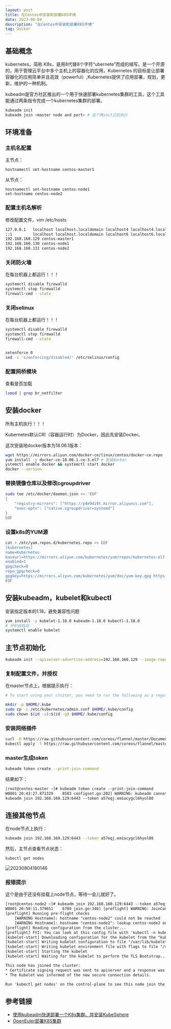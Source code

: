 ```yaml
---
layout: post
title: 在Centos中安装和部署K8S环境
date: 2023-08-04
description: "在Centos中安装和部署K8S环境"
tag: Docker
---
```

## 基础概念

kubernetes，简称 K8s，是用8代替8个字符“ubernete”而成的缩写。是一个开源的，用于管理云平台中多个主机上的容器化的应用，Kubernetes 的目标是让部署容器化的应用简单并且高效（powerful）,Kubernetes提供了应用部署，规划，更新，维护的一种机制。

kubeadm是官方社区推出的一个用于快速部署kubernetes集群的工具，这个工具能通过两条指令完成一个kubernetes集群的部署。

```bash
kubeadm init
kubeadm join <master node and port> # 这个再init之后执行
```

## 环境准备

### 主机名配置

主节点：

```shell
hostnamectl set-hostname centos-master1
```

从节点：

```shell
hostnamectl set-hostname centos-node1
set-hostname centos-node2
```

### 配置主机名解析

修改配置文件，vim /etc/hosts

```bash
127.0.0.1   localhost localhost.localdomain localhost4 localhost4.localdomain4
::1         localhost localhost.localdomain localhost6 localhost6.localdomain6
192.168.160.129 centos-master1
192.168.160.130 centos-node1
192.168.160.131 centos-node2
```

### 关闭防火墙

在每台机器上都运行！！！

```bash
systemctl disable firewalld
systemctl stop firewalld
firewall-cmd --state
```

### 关闭selinux

在每台机器上都运行！！！

```bash
systemctl disable firewalld
systemctl stop firewalld
firewall-cmd --state
```

```bash

setenforce 0
sed -i 's/enforcing/disabled/' /etc/selinux/config
```

### 配置网桥模块

查看是否加载

```bash
lsmod | grep br_netfilter
```

## 安装docker

所有主机执行！！！

Kubernetes默认CRI（容器运行时）为Docker，因此先安装Docker。

这次安装地docker版本为18.06.1版本：

```bash
wget https://mirrors.aliyun.com/docker-ce/linux/centos/docker-ce.repo -O /etc/yum.repos.d/docker-ce.repo # 下载docker源
yum install -y docker-ce-18.06.1.ce-3.el7 # 安装docker
ystemctl enable docker && systemctl start docker
docker --version
```

### 替换镜像仓库以及修改cgroupdriver

```bash
sudo tee /etc/docker/daemon.json <<-'EOF'
{
    "registry-mirrors": ["https://p4e9di9t.mirror.aliyuncs.com"],
    "exec-opts": ["native.cgroupdriver=systemd"]
}
EOF
```

### 设置k8s的YUM源

```bash
cat > /etc/yum.repos.d/kubernetes.repo << EOF
[kubernetes]
name=Kubernetes
baseurl=https://mirrors.aliyun.com/kubernetes/yum/repos/kubernetes-el7-x86_64
enabled=1
gpgcheck=0
repo_gpgcheck=0
gpgkey=https://mirrors.aliyun.com/kubernetes/yum/doc/yum-key.gpg https://mirrors.aliyun.com/kubernetes/yum/doc/rpm-package-key.gpg
EOF
```

## 安装kubeadm，kubelet和kubectl

安装指定版本的1.18，避免兼容性问题

```bash
yum install -y kubelet-1.18.0 kubeadm-1.18.0 kubectl-1.18.0
# 开机自启动
systemctl enable kubelet
```

## 主节点初始化

```bash
kubeadm init --apiserver-advertise-address=192.168.160.129 --image-repository registry.aliyuncs.com/google_containers --kubernetes-version v1.18.0 --service-cidr=10.1.0.0/16 --pod-network-cidr=10.244.0.0/16
```

### 复制配置文件，并授权

在master节点上，根据提示执行：

```bash
# To start using your cluster, you need to run the following as a regular user:

mkdir -p $HOME/.kube
sudo cp -i /etc/kubernetes/admin.conf $HOME/.kube/config
sudo chown $(id -u):$(id -g) $HOME/.kube/config
```

### 安装网络插件

```bash
curl -O https://raw.githubusercontent.com/coreos/flannel/master/Documentation/kube-flannel.yml
kubectl apply -f https://raw.githubusercontent.com/coreos/flannel/master/Documentation/kube-flannel.yml
```

### master生成token

```bash
kubeadm token create --print-join-command
```

结果如下：

```txt
[root@centos-master ~]# kubeadm token create --print-join-command
W0801 20:43:27.871329    8583 configset.go:202] WARNING: kubeadm cannot validate component configs for API groups [kubelet.config.k8s.io kubeproxy.config.k8s.io]
kubeadm join 192.168.160.129:6443 --token a57eqj.em1acygcl6hyol80     --discovery-token-ca-cert-hash sha256:ce0d4655dff4bca6e1b21d1cf79ca1c9d51396211c7d1c30088b39c893c183ef 
```

## 连接其他节点

在node节点上执行：

```bash
kubeadm join 192.168.160.129:6443 --token a57eqj.em1acygcl6hyol80     --discovery-token-ca-cert-hash sha256:ce0d4655dff4bca6e1b21d1cf79ca1c9d51396211c7d1c30088b39c893c183ef 
```

然后，主节点查看节点状态：

```bash
kubectl get nodes
```

![20230804180146](https://cdn.jsdelivr.net/gh/ChanJeunlam/PicgoBed/blogs/pictures/20230804180146.png)

### 报错提示


这个是由于还没有挂载上node节点，等待一会儿就好了。

```txt
[root@centos-node2 ~]# kubeadm join 192.168.160.129:6443 --token a57eqj.em1acygcl6hyol80     --discovery-token-ca-cert-hash sha256:ce0d4655dff4bca6e1b21d1cf79ca1c9d51396211c7d1c30088b39c893c183ef 
W0801 20:50:11.379651    6789 join.go:346] [preflight] WARNING: JoinControlPane.controlPlane settings will be ignored when control-plane flag is not set.
[preflight] Running pre-flight checks
	[WARNING Hostname]: hostname "centos-node2" could not be reached
	[WARNING Hostname]: hostname "centos-node2": lookup centos-node2 on 192.168.160.2:53: no such host
[preflight] Reading configuration from the cluster...
[preflight] FYI: You can look at this config file with 'kubectl -n kube-system get cm kubeadm-config -oyaml'
[kubelet-start] Downloading configuration for the kubelet from the "kubelet-config-1.18" ConfigMap in the kube-system namespace
[kubelet-start] Writing kubelet configuration to file "/var/lib/kubelet/config.yaml"
[kubelet-start] Writing kubelet environment file with flags to file "/var/lib/kubelet/kubeadm-flags.env"
[kubelet-start] Starting the kubelet
[kubelet-start] Waiting for the kubelet to perform the TLS Bootstrap...

This node has joined the cluster:
* Certificate signing request was sent to apiserver and a response was received.
* The Kubelet was informed of the new secure connection details.

Run 'kubectl get nodes' on the control-plane to see this node join the cluster.
```

## 参考链接

- [使用kubeadm快速部署一个K8s集群、并安装KubeSphere](https://juejin.cn/post/7252586674580275237)
- [OpenEuler部署K8S集群](https://blog.csdn.net/qq_44872331/article/details/131960271?csdn_share_tail=%7B%22type%22%3A%22blog%22%2C%22rType%22%3A%22article%22%2C%22rId%22%3A%22131960271%22%2C%22source%22%3A%22qq_44872331%22%7D)
